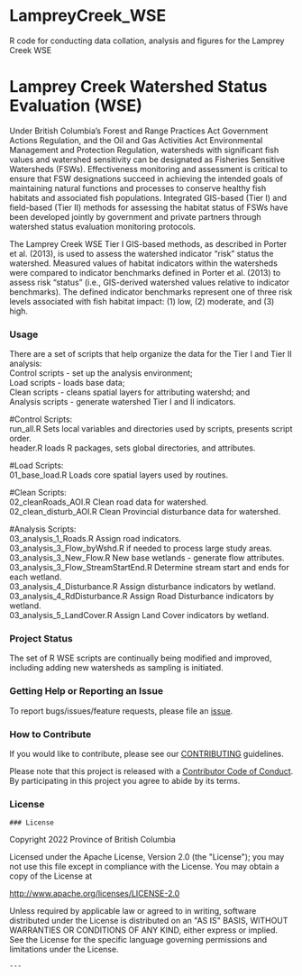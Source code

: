 # LampreyCreek_WSE
R code for conducting data collation, analysis and figures for the Lamprey Creek WSE

Lamprey Creek Watershed Status Evaluation (WSE)
================================================
Under British Columbia’s Forest and Range Practices Act Government Actions Regulation, and the Oil and Gas Activities Act Environmental Management and Protection Regulation, watersheds with significant fish values and watershed sensitivity can be designated as Fisheries Sensitive Watersheds (FSWs). Effectiveness monitoring and assessment is critical to ensure that FSW designations succeed in achieving the intended goals of maintaining natural functions and processes to conserve healthy fish habitats and associated fish populations. Integrated GIS-based (Tier I) and field-based (Tier II) methods for assessing the habitat status of FSWs have been developed jointly by government and private partners through watershed status evaluation monitoring protocols. 

The Lamprey Creek WSE Tier I GIS-based methods, as described in Porter et al. (2013), is used to assess the watershed indicator “risk” status the watershed. Measured values of habitat indicators within the watersheds were compared to indicator benchmarks defined in Porter et al. (2013) to assess risk “status” (i.e., GIS-derived watershed values relative to indicator benchmarks). The defined indicator benchmarks represent one of three risk levels associated with fish habitat impact: (1) low, (2) moderate, and (3) high. 

### Usage

There are a set of scripts that help organize the data for the Tier I and Tier II analysis:    
Control scripts - set up the analysis environment;   
Load scripts - loads base data;    
Clean scripts - cleans spatial layers for attributing watershd; and    
Analysis scripts - generate watershed Tier I and II indicators.    

#Control Scripts:   
run_all.R	Sets local variables and directories used by scripts, presents script order.   
header.R	loads R packages, sets global directories, and attributes.  

#Load Scripts:	
01_base_load.R	Loads core spatial layers used by routines.  

#Clean Scripts:   
02_cleanRoads_AOI.R	Clean road data for watershed.   
02_clean_disturb_AOI.R	Clean Provincial disturbance data for watershed.  

#Analysis Scripts:   
03_analysis_1_Roads.R	Assign road indicators.    
03_analysis_3_Flow_byWshd.R	if needed to process large study areas.  
03_analysis_3_New_Flow.R	New base wetlands - generate flow attributes.  
03_analysis_3_Flow_StreamStartEnd.R	Determine stream start and ends for each wetland.   
03_analysis_4_Disturbance.R	Assign disturbance indicators by wetland.   
03_analysis_4_RdDisturbance.R	Assign Road Disturbance indicators by wetland.  
03_analysis_5_LandCover.R	Assign Land Cover indicators by wetland.  

### Project Status

The set of R WSE scripts are continually being modified and improved, including adding new watersheds as sampling is initiated.

### Getting Help or Reporting an Issue

To report bugs/issues/feature requests, please file an [issue](https://github.com/BCWF-Wetlands/WESP_data_prep/issues/).

### How to Contribute

If you would like to contribute, please see our [CONTRIBUTING](CONTRIBUTING.md) guidelines.

Please note that this project is released with a [Contributor Code of Conduct](CODE_OF_CONDUCT.md). By participating in this project you agree to abide by its terms.

### License

```
### License

```
Copyright 2022 Province of British Columbia

Licensed under the Apache License, Version 2.0 (the &quot;License&quot;);
you may not use this file except in compliance with the License.
You may obtain a copy of the License at

http://www.apache.org/licenses/LICENSE-2.0

Unless required by applicable law or agreed to in writing, software distributed under the License is distributed on an &quot;AS IS&quot; BASIS,
WITHOUT WARRANTIES OR CONDITIONS OF ANY KIND, either express or implied.
See the License for the specific language governing permissions and limitations under the License.
```
---

